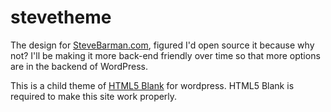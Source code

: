 stevetheme
==========

The design for [SteveBarman.com](http://stevebarman.com), figured I'd open source it because why not? I'll be making it more back-end friendly over time so that more options are in the backend of WordPress. 

This is a child theme of [HTML5 Blank](https://github.com/toddmotto/html5blank) for wordpress. HTML5 Blank is required to make this site work properly. 